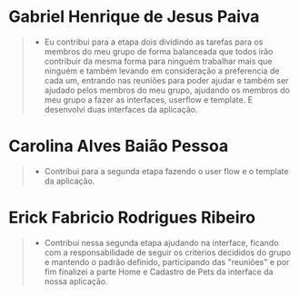 # Gabriel Henrique de Jesus Paiva 

>- Eu contribui para a etapa dois dividindo as tarefas para os membros do meu grupo de forma balanceada que todos irão contribuir da mesma forma para ninguém trabalhar mais que ninguém e também levando em consideração a preferencia de cada um, entrando nas reuniões para poder ajudar e também ser ajudado pelos membros do meu grupo, ajudando os membros do meu grupo a fazer as interfaces, userflow e template. E desenvolvi duas interfaces da aplicação.

# Carolina Alves Baião Pessoa 
>- Contribui para a segunda etapa fazendo o user flow e o template da aplicação. 


# Erick Fabricio Rodrigues Ribeiro
>- Contribui nessa segunda etapa ajudando na interface, ficando com a responsabilidade de seguir os criterios decididos do grupo e mantendo o padrão definido, participando das "reuniões" e por fim finalizei a parte Home e Cadastro de Pets da interface da nossa aplicação.
